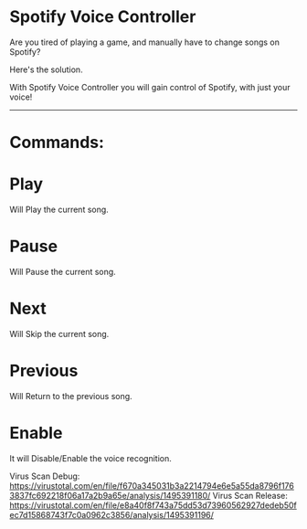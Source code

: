 # Spotify Voice Controller

Are you tired of playing a game, and manually have to change songs on Spotify?

Here's the solution.

With Spotify Voice Controller you will gain control of Spotify, with just your voice!

------------------------------------------------------------------------------------------------------------------------------------------

# Commands: 

# Play

Will Play the current song.

# Pause

Will Pause the current song.

# Next

Will Skip the current song.

# Previous

Will Return to the previous song.

# Enable

It will Disable/Enable the voice recognition.




Virus Scan Debug: https://virustotal.com/en/file/f670a345031b3a2214794e6e5a55da8796f1763837fc692218f06a17a2b9a65e/analysis/1495391180/
Virus Scan Release: https://virustotal.com/en/file/e8a40f8f743a75dd53d73960562927dedeb50fec7d15868743f7c0a0962c3856/analysis/1495391196/
